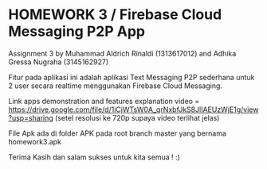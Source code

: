 # HOMEWORK 3 / Firebase Cloud Messaging P2P App

Assignment 3 by Muhammad Aldrich Rinaldi (1313617012) and Adhika Gressa Nugraha (3145162927)



Fitur pada aplikasi ini adalah aplikasi Text Messaging P2P sederhana untuk 2 user secara realtime menggunakan Firebase Cloud Messaging.

Link apps demonstration and features explanation video = https://drive.google.com/file/d/1iCjWTsW0A_qrNxbfJkS8JlIAEUzWjE1g/view?usp=sharing (setel resolusi ke 720p supaya video terlihat jelas)

File Apk ada di folder APK pada root branch master yang bernama homework3.apk



Terima Kasih dan salam sukses untuk kita semua ! :)
